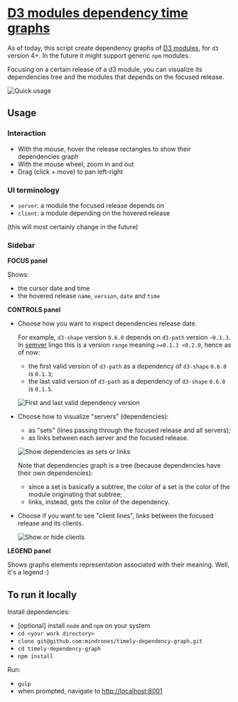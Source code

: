 # [D3 modules dependency time graphs](https://mindrones.github.io/timely-dependency-graph)

As of today, this script create dependency graphs of [D3 modules](https://github.com/d3), for `d3` version 4+.
In the future it might support generic `npm` modules.

Focusing on a certain release of a d3 module, you can visualize its dependencies tree and the modules that depends on the focused release.

![Quick usage](https://raw.githubusercontent.com/mindrones/timely-dependency-graph/master/doc/images/usage_quick.gif)

## Usage

### Interaction

- With the mouse, hover the release rectangles to show their dependencies graph
- With the mouse wheel, zoom in and out
- Drag (click + move) to pan left-right

### UI terminology

- `server`: a module the focused release depends on
- `client`: a module depending on the hovered release

(this will most certainly change in the future)

### Sidebar

**FOCUS panel**

Shows:

- the cursor date and time
- the hovered release `name`, `version`, `date` and `time`

**CONTROLS panel**

- Choose how you want to inspect dependencies release date.

  For example, `d3-shape` version `0.6.0` depends on `d3-path` version `~0.1.3`. In [semver](https://github.com/npm/node-semver) lingo this is a version `range` meaning `>=0.1.3 <0.2.0`, hence as of now:
  - the first valid version of `d3-path` as a dependency of `d3-shape` `0.6.0` is `0.1.3`;
  - the last valid version of `d3-path` as a dependency of `d3-shape` `0.6.0` is `0.1.5`.

  ![First and last valid dependency version](https://raw.githubusercontent.com/mindrones/timely-dependency-graph/master/doc/images/d3_modules_use_first_or_last.gif)

- Choose how to visualize "servers" (dependencies):
  - as "sets" (lines passing through the focused release and all servers);
  - as links between each server and the focused release.

  ![Show dependencies as sets or links](https://raw.githubusercontent.com/mindrones/timely-dependency-graph/master/doc/images/d3_modules_dependencies_set_or_links.gif)

  Note that dependencies graph is a tree (because dependencies have their own dependencies):
  - since a set is basically a subtree, the color of a set is the color of the module originating that subtree;
  - links, instead, gets the color of the dependency.

- Choose if you want to see "client lines", links between the focused release and its clients.

  ![Show or hide clients](https://raw.githubusercontent.com/mindrones/timely-dependency-graph/master/doc/images/d3_modules_clients_shown_or_hidden.gif)

**LEGEND panel**

Shows graphs elements representation associated with their meaning.
Well, it's a legend :)


## To run it locally

Install dependencies:

- [optional] install `node` and `npm` on your system
- `cd <your work directory>`
- `clone git@github.com:mindrones/timely-dependency-graph.git`
- `cd timely-dependency-graph`
- `npm install`

Run:

- `gulp`
- when prompted, navigate to [http://localhost:8001](http://localhost:8001)

